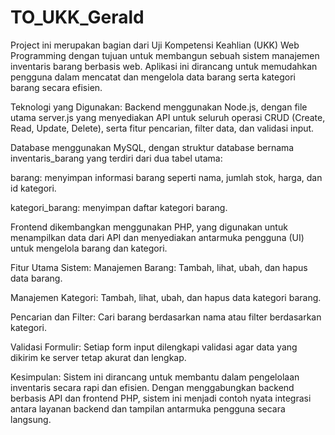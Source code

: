 # TO_UKK_Gerald

Project ini merupakan bagian dari Uji Kompetensi Keahlian (UKK) Web Programming dengan tujuan untuk membangun sebuah sistem manajemen inventaris barang berbasis web. Aplikasi ini dirancang untuk memudahkan pengguna dalam mencatat dan mengelola data barang serta kategori barang secara efisien.

Teknologi yang Digunakan:
Backend menggunakan Node.js, dengan file utama server.js yang menyediakan API untuk seluruh operasi CRUD (Create, Read, Update, Delete), serta fitur pencarian, filter data, dan validasi input.

Database menggunakan MySQL, dengan struktur database bernama inventaris_barang yang terdiri dari dua tabel utama:

barang: menyimpan informasi barang seperti nama, jumlah stok, harga, dan id kategori.

kategori_barang: menyimpan daftar kategori barang.

Frontend dikembangkan menggunakan PHP, yang digunakan untuk menampilkan data dari API dan menyediakan antarmuka pengguna (UI) untuk mengelola barang dan kategori.

Fitur Utama Sistem:
Manajemen Barang: Tambah, lihat, ubah, dan hapus data barang.

Manajemen Kategori: Tambah, lihat, ubah, dan hapus data kategori barang.

Pencarian dan Filter: Cari barang berdasarkan nama atau filter berdasarkan kategori.

Validasi Formulir: Setiap form input dilengkapi validasi agar data yang dikirim ke server tetap akurat dan lengkap.

Kesimpulan:
Sistem ini dirancang untuk membantu dalam pengelolaan inventaris secara rapi dan efisien. Dengan menggabungkan backend berbasis API dan frontend PHP, sistem ini menjadi contoh nyata integrasi antara layanan backend dan tampilan antarmuka pengguna secara langsung.

